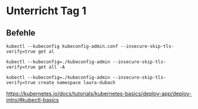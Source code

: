 # Unterricht Tag 1

## Befehle

`kubectl --kubeconfig kubeconfig-admin.conf --insecure-skip-tls-verify=true get al`

`kubectl --kubeconfig=./kubeconfig-admin --insecure-skip-tls-verify=true get all -A`

`kubectl --kubeconfig=./kubeconfig-admin --insecure-skip-tls-verify=true create namespace laura-dubach`

https://kubernetes.io/docs/tutorials/kubernetes-basics/deploy-app/deploy-intro/#kubectl-basics